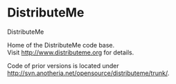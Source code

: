 DistributeMe
============

DistributeMe


Home of the DistributeMe code base.  
Visit http://www.distributeme.org for details.  

Code of prior versions is located under http://svn.anotheria.net/opensource/distributeme/trunk/.
